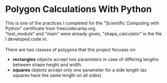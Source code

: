 # Polygon Calculations With Python
This is one of the practices I completed for the "Scientific Computing with Python" certificate from freecodecamp.org. <br>
"test_module" and "main" were already given, "shape_calculator" is the file I developed code in. <br><br>
There are two classes of polygons that this project focuses on: <br>
- **rectangles** objects accept two parameters in case of differing lengths between shape height and width. <br>
- **squares** objects accept only one parameter for a side length (as squares have the same length on all sides) <br>
